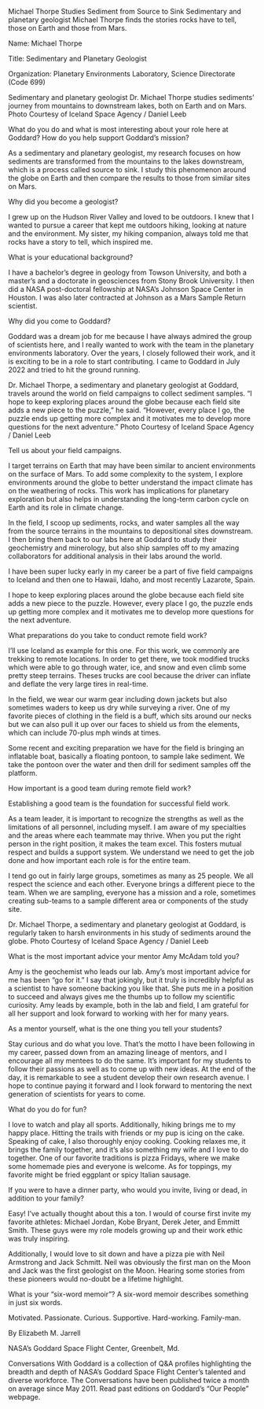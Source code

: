 Michael Thorpe Studies Sediment from Source to Sink 
 Sedimentary and planetary geologist Michael Thorpe finds the stories rocks have to tell, those on Earth and those from Mars.

Name: Michael Thorpe

Title: Sedimentary and Planetary Geologist

Organization: Planetary Environments Laboratory, Science Directorate (Code 699)

Sedimentary and planetary geologist Dr. Michael Thorpe studies sediments’ journey from mountains to downstream lakes, both on Earth and on Mars. Photo Courtesy of Iceland Space Agency / Daniel Leeb

What do you do and what is most interesting about your role here at Goddard? How do you help support Goddard’s mission?

As a sedimentary and planetary geologist, my research focuses on how sediments are transformed from the mountains to the lakes downstream, which is a process called source to sink. I study this phenomenon around the globe on Earth and then compare the results to those from similar sites on Mars.

Why did you become a geologist?

I grew up on the Hudson River Valley and loved to be outdoors. I knew that I wanted to pursue a career that kept me outdoors hiking, looking at nature and the environment. My sister, my hiking companion, always told me that rocks have a story to tell, which inspired me.

What is your educational background?

I have a bachelor’s degree in geology from Towson University, and both a master’s and a doctorate in geosciences from Stony Brook University. I then did a NASA post-doctoral fellowship at NASA’s Johnson Space Center in Houston. I was also later contracted at Johnson as a Mars Sample Return scientist.

Why did you come to Goddard?

Goddard was a dream job for me because I have always admired the group of scientists here, and I really wanted to work with the team in the planetary environments laboratory. Over the years, I closely followed their work, and it is exciting to be in a role to start contributing. I came to Goddard in July 2022 and tried to hit the ground running.

Dr. Michael Thorpe, a sedimentary and planetary geologist at Goddard, travels around the world on field campaigns to collect sediment samples. “I hope to keep exploring places around the globe because each field site adds a new piece to the puzzle,” he said. “However, every place I go, the puzzle ends up getting more complex and it motivates me to develop more questions for the next adventure.” Photo Courtesy of Iceland Space Agency / Daniel Leeb

Tell us about your field campaigns.

I target terrains on Earth that may have been similar to ancient environments on the surface of Mars. To add some complexity to the system, I explore environments around the globe to better understand the impact climate has on the weathering of rocks. This work has implications for planetary exploration but also helps in understanding the long-term carbon cycle on Earth and its role in climate change.

In the field, I scoop up sediments, rocks, and water samples all the way from the source terrains in the mountains to depositional sites downstream. I then bring them back to our labs here at Goddard to study their geochemistry and minerology, but also ship samples off to my amazing collaborators for additional analysis in their labs around the world.

I have been super lucky early in my career be a part of five field campaigns to Iceland and then one to Hawaii, Idaho, and most recently Lazarote, Spain.

I hope to keep exploring places around the globe because each field site adds a new piece to the puzzle. However, every place I go, the puzzle ends up getting more complex and it motivates me to develop more questions for the next adventure.

What preparations do you take to conduct remote field work?

I’ll use Iceland as example for this one. For this work, we commonly are trekking to remote locations. In order to get there, we took modified trucks which were able to go through water, ice, and snow and even climb some pretty steep terrains. Theses trucks are cool because the driver can inflate and deflate the very large tires in real-time.

In the field, we wear our warm gear including down jackets but also sometimes waders to keep us dry while surveying a river. One of my favorite pieces of clothing in the field is a buff, which sits around our necks but we can also pull it up over our faces to shield us from the elements, which can include 70-plus mph winds at times.

Some recent and exciting preparation we have for the field is bringing an inflatable boat, basically a floating pontoon, to sample lake sediment. We take the pontoon over the water and then drill for sediment samples off the platform.

How important is a good team during remote field work?

Establishing a good team is the foundation for successful field work.

As a team leader, it is important to recognize the strengths as well as the limitations of all personnel, including myself. I am aware of my specialties and the areas where each teammate may thrive. When you put the right person in the right position, it makes the team excel. This fosters mutual respect and builds a support system. We understand we need to get the job done and how important each role is for the entire team.

I tend go out in fairly large groups, sometimes as many as 25 people. We all respect the science and each other. Everyone brings a different piece to the team. When we are sampling, everyone has a mission and a role, sometimes creating sub-teams to a sample different area or components of the study site.

Dr. Michael Thorpe, a sedimentary and planetary geologist at Goddard, is regularly taken to harsh environments in his study of sediments around the globe. Photo Courtesy of Iceland Space Agency / Daniel Leeb

What is the most important advice your mentor Amy McAdam told you?

Amy is the geochemist who leads our lab. Amy’s most important advice for me has been “go for it.” I say that jokingly, but it truly is incredibly helpful as a scientist to have someone backing you like that. She puts me in a position to succeed and always gives me the thumbs up to follow my scientific curiosity. Amy leads by example, both in the lab and field, I am grateful for all her support and look forward to working with her for many years.

As a mentor yourself, what is the one thing you tell your students?

Stay curious and do what you love. That’s the motto I have been following in my career, passed down from an amazing lineage of mentors, and I encourage all my mentees to do the same. It’s important for my students to follow their passions as well as to come up with new ideas. At the end of the day, it is remarkable to see a student develop their own research avenue. I hope to continue paying it forward and I look forward to mentoring the next generation of scientists for years to come.

What do you do for fun?

I love to watch and play all sports. Additionally, hiking brings me to my happy place. Hitting the trails with friends or my pup is icing on the cake. Speaking of cake, I also thoroughly enjoy cooking. Cooking relaxes me, it brings the family together, and it’s also something my wife and I love to do together. One of our favorite traditions is pizza Fridays, where we make some homemade pies and everyone is welcome. As for toppings, my favorite might be fried eggplant or spicy Italian sausage.

If you were to have a dinner party, who would you invite, living or dead, in addition to your family?

Easy! I’ve actually thought about this a ton. I would of course first invite my favorite athletes: Michael Jordan, Kobe Bryant, Derek Jeter, and Emmitt Smith. These guys were my role models growing up and their work ethic was truly inspiring.

Additionally, I would love to sit down and have a pizza pie with Neil Armstrong and Jack Schmitt. Neil was obviously the first man on the Moon and Jack was the first geologist on the Moon. Hearing some stories from these pioneers would no-doubt be a lifetime highlight.

What is your “six-word memoir”? A six-word memoir describes something in just six words.

Motivated. Passionate. Curious. Supportive. Hard-working. Family-man.

By Elizabeth M. Jarrell

NASA’s Goddard Space Flight Center, Greenbelt, Md.

Conversations With Goddard is a collection of Q&A profiles highlighting the breadth and depth of NASA’s Goddard Space Flight Center’s talented and diverse workforce. The Conversations have been published twice a month on average since May 2011. Read past editions on Goddard’s “Our People” webpage.
